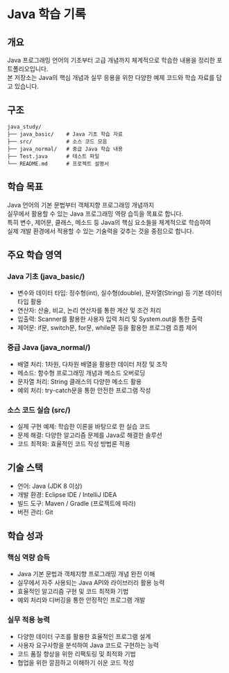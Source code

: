 # Java 학습 기록

## 개요  
Java 프로그래밍 언어의 기초부터 고급 개념까지 체계적으로 학습한 내용을 정리한 포트폴리오입니다.  
본 저장소는 Java의 핵심 개념과 실무 응용을 위한 다양한 예제 코드와 학습 자료를 담고 있습니다.

## 구조  
```
java_study/
├── java_basic/    # Java 기초 학습 자료
├── src/           # 소스 코드 모음
├── java_normal/   # 중급 Java 학습 내용
├── Test.java      # 테스트 파일
└── README.md      # 프로젝트 설명서
```

## 학습 목표  
Java 언어의 기본 문법부터 객체지향 프로그래밍 개념까지  
실무에서 활용할 수 있는 Java 프로그래밍 역량 습득을 목표로 합니다.  
특히 변수, 제어문, 클래스, 메소드 등 Java의 핵심 요소들을 체계적으로 학습하여  
실제 개발 환경에서 적용할 수 있는 기술력을 갖추는 것을 중점으로 합니다.

## 주요 학습 영역

### Java 기초 (java_basic/)
- 변수와 데이터 타입: 정수형(int), 실수형(double), 문자열(String) 등 기본 데이터 타입 활용  
- 연산자: 산술, 비교, 논리 연산자를 통한 계산 및 조건 처리  
- 입출력: Scanner를 활용한 사용자 입력 처리 및 System.out을 통한 출력  
- 제어문: if문, switch문, for문, while문 등을 활용한 프로그램 흐름 제어  

### 중급 Java (java_normal/)
- 배열 처리: 1차원, 다차원 배열을 활용한 데이터 저장 및 조작  
- 메소드: 함수형 프로그래밍 개념과 메소드 오버로딩  
- 문자열 처리: String 클래스의 다양한 메소드 활용  
- 예외 처리: try-catch문을 통한 안전한 프로그램 작성  

### 소스 코드 실습 (src/)
- 실제 구현 예제: 학습한 이론을 바탕으로 한 실습 코드  
- 문제 해결: 다양한 알고리즘 문제를 Java로 해결한 솔루션  
- 코드 최적화: 효율적인 코드 작성 방법론 적용  

## 기술 스택  
- 언어: Java (JDK 8 이상)  
- 개발 환경: Eclipse IDE / IntelliJ IDEA  
- 빌드 도구: Maven / Gradle (프로젝트에 따라)  
- 버전 관리: Git  

## 학습 성과

### 핵심 역량 습득
- Java 기본 문법과 객체지향 프로그래밍 개념 완전 이해  
- 실무에서 자주 사용되는 Java API와 라이브러리 활용 능력  
- 효율적인 알고리즘 구현 및 코드 최적화 기법  
- 예외 처리와 디버깅을 통한 안정적인 프로그램 개발  

### 실무 적용 능력
- 다양한 데이터 구조를 활용한 효율적인 프로그램 설계  
- 사용자 요구사항을 분석하여 Java 코드로 구현하는 능력  
- 코드 품질 향상을 위한 리팩토링 및 최적화 기법  
- 협업을 위한 깔끔하고 이해하기 쉬운 코드 작성
